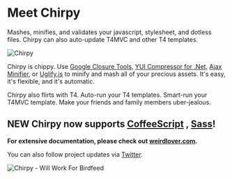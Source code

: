 # Meet Chirpy
Mashes, minifies, and validates your javascript, stylesheet, and dotless files. 
Chirpy can also auto-update T4MVC and other T4 templates.

![Chirpy](Home_http://www.weirdlover.com/wp-content/uploads/2010/05/Zippy-236x300.jpg)

Chirpy is chippy. Use [Google Closure Tools](http://code.google.com/closure/), [YUI Compressor for .Net](http://yuicompressor.codeplex.com/), [Ajax Minifier](http://www.asp.net/ajaxlibrary/AjaxMinDocumentation.ashx), or [Uglify.js](https://github.com/mishoo/cl-uglify-js) to minify and mash all of your precious assets.  It's easy, it's flexible, and it's automatic.

Chirpy also flirts with T4. Auto-run your T4 templates. Smart-run your T4MVC template. Make your friends and family members uber-jealous.

**NEW** Chirpy now supports  [CoffeeScript](http://jashkenas.github.com/coffee-script/) ,  [Sass](http://sass-lang.com/)!
----

**For extensive documentation, please check out [weirdlover.com](http://www.weirdlover.com/2010/07/18/chirpy-attains-godlike-abilities-in-version-1-0-0-4/).**

You can also follow project updates via [Twitter](http://twitter.com/evannagle).

![Chirpy - Will Work For Birdfeed](Home_http://www.pledgie.com/campaigns/12969.png?skin_name=chrome|http://www.pledgie.com/campaigns/12969)

